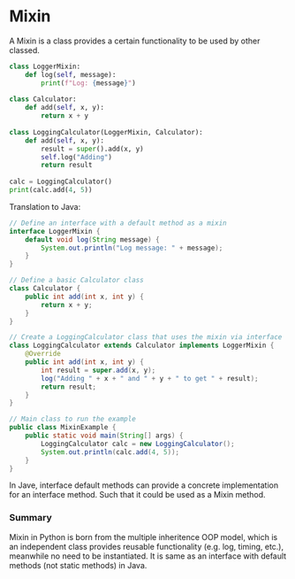 # Mixin

A Mixin is a class provides a certain functionality to be used by other classed.&#x20;

```python
class LoggerMixin:
    def log(self, message):
        print(f"Log: {message}")
        
class Calculator:
    def add(self, x, y):
        return x + y
        
class LoggingCalculator(LoggerMixin, Calculator):
    def add(self, x, y):
        result = super().add(x, y)
        self.log("Adding")
        return result
        
calc = LoggingCalculator()
print(calc.add(4, 5))
```

Translation to Java:

```java
// Define an interface with a default method as a mixin
interface LoggerMixin {
    default void log(String message) {
        System.out.println("Log message: " + message);
    }
}

// Define a basic Calculator class
class Calculator {
    public int add(int x, int y) {
        return x + y;
    }
}

// Create a LoggingCalculator class that uses the mixin via interface
class LoggingCalculator extends Calculator implements LoggerMixin {
    @Override
    public int add(int x, int y) {
        int result = super.add(x, y);
        log("Adding " + x + " and " + y + " to get " + result);
        return result;
    }
}

// Main class to run the example
public class MixinExample {
    public static void main(String[] args) {
        LoggingCalculator calc = new LoggingCalculator();
        System.out.println(calc.add(4, 5));
    }
}
```

In Jave, interface default methods can provide a concrete implementation for an interface method. Such that it could be used as a Mixin method.

### Summary

Mixin in Python is born from the multiple inheritence OOP model, which is an independent class provides reusable functionality (e.g. log, timing, etc.), meanwhile no need to be instantiated. It is same as an interface with default methods (not static methods) in Java.
